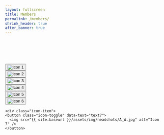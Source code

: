 ```yaml
---
layout: fullscreen
title: Members
permalink: /members/
shrink_header: true
after_banner: true
---
```


<div style="height: 5rem;"></div>

<div class="icon-grid">
  <div class="icon-item">
    <button class="icon-toggle" data-text="emma">
      <img src="{{ site.baseurl }}/assets/img/headshots/e2.jpg" alt="Icon 1" />
    </button>
  </div>

  <div class="icon-item">
    <button class="icon-toggle" data-text="andrew">
      <img src="{{ site.baseurl }}/assets/img/headshots/ensemblemeliora-089.jpg" alt="Icon 2" />
    </button>
  </div>

  <div class="icon-item">
    <button class="icon-toggle" data-text="rachel">
      <img src="{{ site.baseurl }}/assets/img/headshots/ensemblemeliora-090.jpg" alt="Icon 3" />
    </button>
  </div>

  <div class="icon-item">
    <button class="icon-toggle" data-text="james">
      <img src="{{ site.baseurl }}/assets/img/headshots/ensemblemeliora-095.jpg" alt="Icon 4" />
    </button>
  </div>

  <div class="icon-item">
    <button class="icon-toggle" data-text="grace">
      <img src="{{ site.baseurl }}/assets/img/headshots/ensemblemeliora-097.jpg" alt="Icon 5" />
    </button>
  </div>

  <div class="icon-item">
    <button class="icon-toggle" data-text="juliana">
      <img src="{{ site.baseurl }}/assets/img/headshots/IMG_0847.jpg" alt="Icon 6" />
    </button>
  </div>

    <div class="icon-item">
    <button class="icon-toggle" data-text="text7">
      <img src="{{ site.baseurl }}/assets/img/headshots/A_W.jpg" alt="Icon 7" />
    </button>
  </div>
</div>


<div id="text-display" class="wide-text"></div>

<div id="emma" class="icon-text" style="display:none;">
  <p>Originally from Brooklyn, NY, <strong>Emma Milian</strong> holds a Master’s degree in Violin Performance from the University of North Texas College of Music and is a graduate of the Eastman School of Music with a Bachelor’s degree in Violin Performance, a certificate in Arts Leadership, and a certificate in Performance Practice. Emma is currently pursuing a Master’s degree in Violin with the Juilliard Historical Performance program.</p>

<p>Emma is a violinist with a wide variety of musical interests including contemporary works and early music. As a soloist, she has been featured with the UNT Baroque Orchestra, and recently recorded composer Charles Peck’s work for solo violin, Filament, which will be released soon. As an ensemble musician, she has performed in the Rochester Early Music Festival with the Eastman Collegium, and served as concertmaster in the Eastman Bach Cantata series, Eastman Philharmonia, and the Empire Film and Media Ensemble. In the summer of 2024, she toured Brazil with the UNT Fantasmi Ensemble. She has also been a member of the Dallas Bach Society orchestra and played on their recently released album recording of Handel’s Messiah, as well as the Saint John’s Passion album which will be released soon. In addition to her work in Rochester and Dallas, Emma has performed in many venues across New York City, including Alice Tully Hall, Carnegie Hall, the Dimenna Center for Classical Music, Symphony Space, and the National Arts Club</p>

</div>
<div id="andrew" class="icon-text" style="display:none;">
  <p><strong>Andrew Bortvin</strong> is a versatile keyboardist based in Baltimore and NYC. His primary teachers include Peter Sykes, Richard Stone, and Adam Pearl. He has performed in festivals and workshops such as the San Francisco Early Music Society’s Baroque Workshop, St. Andrew’s Baroque Performance Course, the Oberlin Baroque Performance Institute, and Amherst Early Music Academy. Andrew performs extensively throughout the east coast with the Baltimore Baroque Band, Peabody Renaissance Ensemble, and in opera and chamber music ensembles. Outside of early music, Andrew is earning his PhD at Johns Hopkins in computational biology.</p>
</div>
<div id="rachel" class="icon-text" style="display:none;">
  <p>With equal passions for early and new music, <strong>Rachel Smith</strong> is a freelance musician, a substitute teacher at Chicago Public Schools, an arts administrator and a full-time hustler based in Chicago and Rochester, NY.  She appears regularly as a violist with the Camerata Chicago orchestra and a baroque violinist with Martin David’s Bella Voce Sinfonia. Most recently, she joined the Concert Opera of Greater Chicago for their first opera with a full orchestral ensemble. She is the director of Ensemble Meliora, which recently performed their debut project in June at the Boston Early Music Festival’s Fringe Concert Series.  Rachel holds a BM in viola performance and a Certificate of Achievement in Performance Practice from the Eastman School of Music, and is a recent alum of the Tafelmusik Baroque Summer Institute in Toronto.  She was a member of Eastman’s Musica Nova ensemble, where she worked with conductors Georgia Mills, Luke Poeppel, and Brad Lubman.  She is also a member of the 2024 Bang on a Can Summer Festival fellowship cohort, where she worked alongside musicians and composers such as David Lang, Sahara von Hattenberger, Jack Beal, Vashawn Aurora, Ruben Høgh, and many more.  Rachel enjoys performing both on violin and viola in many different styles, and loves the collaboration between colleagues for old music, new music, and everything in between! She performs on a late 18th-century German violin, labeled Galini. </p>
</div>
<div id="james" class="icon-text" style="display:none;">
  <p><strong>James Marshall</strong> joined the viola section of the Rochester Philharmonic Orchestra in January 2023, and is currently pursuing a Doctor of Musical Arts degree in Performance and Literature at the Eastman School of Music, with a Certificate of Advanced Achievement in Early Music. Although primarily a violist, James is also an avid performer on Baroque violin and viola d’amore, and was the leader of Eastman’s Collegium Musicum ensemble for three years. James has received primary early music studies from Eastman Professors Paul O’Dette, Christel Thielmann, and Roger Freitas, as well as additional studies with Cynthia Roberts and Julie Andrijeski. He has performed in Rochester with Publick Musick and Pegasus Early Music, and at recent festivals including the American Bach Soloists Academy, Boston Early Music Festival Fringe, Berwick Academy (Oregon Bach Festival), and Baroque Performance Institute (Oberlin). For today’s program, James is playing a violin by Joseph Rausch, c. 1770, and a Jay Haide viola, 2017, after Maggini.</p>
</div>
<div id="grace" class="icon-text" style="display:none;">
  <p><strong>Grace Mockus</strong> is a graduate student at The Juilliard School, where she is equally at home in modern and historical performance practices. She holds a BM in Cello Performance, with a minor in Performing Arts Management and Entrepreneurship, from the University of Michigan. Grace has performed and studied at numerous festivals, including Orford Musique, the Oregon Bach Festival, Bowdoin International Music Festival, American Bach Soloists Academy, the Smithsonian Academy, and in fellowships with the Chautauqua Festival Orchestra and ARTEK early music ensemble. Grace has also performed with ensembles such as the Detroit Symphony Orchestra, the Juilliard Orchestra, and the Chicago Philharmonic. She is a core member of the West Michigan Symphony and Ensemble Meliora. Grace performs on an anonymous English cello of the Kennedy School, ca. 1800, labeled “Jacobus Stainer”, and a seven-string bass viol by Linda Shortridge, 1979. 
</p>
</div>
<div id="juliana" class="icon-text" style="display:none;">
  <p>Hailed for her “natural musicianship, boundless musicality, and genuine joy for music” (EMW, ’25), <strong>Juliana Kauls-Kilcoyne</strong> is a Russian-American violist based in New York City. She earned both her Bachelor’s and Master’s degrees in viola performance from the Eastman School of Music, where she studied with Grammy Award-winning violist Masumi Per Rostad. While at Eastman, she also completed an Advanced Performer’s Certificate in Early Music after discovering her true passion: historical performance. She studied under the mentorship of Paul O’Dette, Christel Thielmann, and Brandon Chui (Tafelmusik).</p>
<p>Juliana has appeared with the Minnesota Orchestra, String Orchestra of Brooklyn, Ver Sacrum Consort, and a variety of NYC opera companies and early music ensembles. At Eastman, she served as principal violist of Collegium Musicum and performed with the Eastman Philharmonia. In 2023, she was featured in the Boston Early Music Festival Fringe Concerts and selected for the American Bach Soloists Academy, Tafelmusik Baroque Summer Institute, and Oberlin Baroque Performance Institute. Performance highlights include world premieres of works by Anthony Davis and Libby Larsen, and masterclasses with Yo-Yo Ma, Kenneth Slowik, Elizabeth Blumenstock, Jeffrey Irvine, and Matthew Lipman.</p>
</div>
<div id="text7" class="icon-text" style="display:none;">
  <p><strong>Ariel Walton</strong> is a passionate violonist who believes music has the power to uplift the spirit. With a blend of precision and curiosity, she brings the deep voice of the bass to life, offering both foundation and expressive depth within any ensemble. Her love for early music began through a serendipitous opportunity at the Eastman School of Music’s Collegium Musicum. When the regular bassist was unavailable one semester, Ariel stepped in and was captivated by the ensemble’s collaborative spirit. This experience eventually led to the partnerships that inspired the creation of the Meliora Ensemble.</p>
<p>Ariel went on to study at Juilliard’s Historical Performance program, where collaborations with renowned artists including Rhiannon Giddens, Masaaki Suzuki, and Lionel Meunier shaped her artistry. A defining moment came when she chose to pause her studies to work with violone specialist Margaret Urquhart at the Koninklijk Conservatorium in The Hague. This mentorship profoundly influenced her approach to historically informed performance and basso continuo. Under Professor Urquhart’s guidance, Ariel also became principal bassist of the Theresia Orchestra, gaining invaluable performance experience and professional skills.</p>
<p>After graduating from Juilliard in May, Ariel returned to The Hague as a contract student to continue her studies with Professor Urquhart. She also recently joined the Paris-based orchestra Insula Camerata. With a growing focus on the violone, Ariel aims to explore its expressive possibilities within the broader landscape of early music performance.</p>
</div>

<script src="{{ site.baseurl }}/assets/js/members.js"></script>
